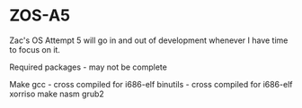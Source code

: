 ZOS-A5
========

Zac's OS Attempt 5 will go in and out of development whenever I have time to focus on it. 

Required packages - may not be complete

Make
gcc - cross compiled for i686-elf
binutils - cross compiled for i686-elf
xorriso
make
nasm
grub2

